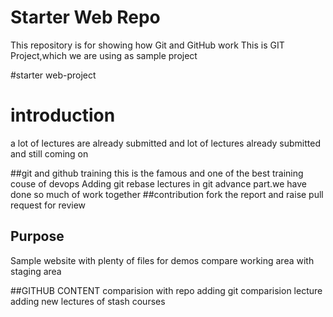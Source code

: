 # Starter Web Repo

This repository is for showing how Git and GitHub work
This is GIT Project,which we are using as sample project

#starter web-project

#  introduction
a lot of lectures are already submitted
and lot of lectures already submitted and still coming on

##git and github training
this is the famous and one of the best training couse of devops
Adding git rebase lectures in git advance part.we have done so much of work together 
##contribution
fork the report and raise pull request for review
 

## Purpose

Sample website with plenty of files for demos
compare working area with staging area

##GITHUB CONTENT
comparision with repo
adding git comparision lecture
adding new lectures of stash courses

